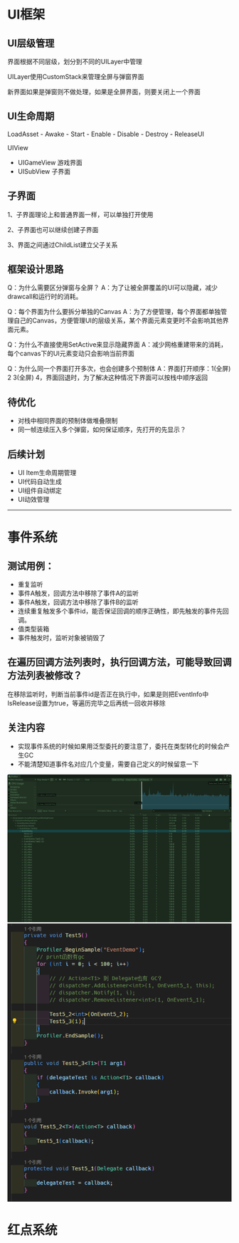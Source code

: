 # UI框架
## UI层级管理
界面根据不同层级，划分到不同的UILayer中管理

UILayer使用CustomStack来管理全屏与弹窗界面

新界面如果是弹窗则不做处理，如果是全屏界面，则要关闭上一个界面

## UI生命周期
LoadAsset - Awake - Start - Enable - Disable - Destroy - ReleaseUI

UIView
 - UIGameView 游戏界面
 - UISubView 子界面

## 子界面
1、子界面理论上和普通界面一样，可以单独打开使用

2、子界面也可以继续创建子界面

3、界面之间通过ChildList建立父子关系

## 框架设计思路
Q：为什么需要区分弹窗与全屏？
A：为了让被全屏覆盖的UI可以隐藏，减少drawcall和运行时的消耗。

Q：每个界面为什么要拆分单独的Canvas
A：为了方便管理，每个界面都单独管理自己的Canvas，方便管理UI的层级关系，某个界面元素变更时不会影响其他界面元素。

Q：为什么不直接使用SetActive来显示隐藏界面
A：减少网格重建带来的消耗，每个canvas下的UI元素变动只会影响当前界面

Q：为什么同一个界面打开多次，也会创建多个预制体
A：界面打开顺序：1(全屏) 2 3(全屏) 4，界面回退时，为了解决这种情况下界面可以按栈中顺序返回

## 待优化
- 对栈中相同界面的预制体做堆叠限制
- 同一帧连续压入多个弹窗，如何保证顺序，先打开的先显示？

## 后续计划
- UI Item生命周期管理
- UI代码自动生成
- UI组件自动绑定
- UI动效管理

---
# 事件系统

## 测试用例：
- 重复监听
- 事件A触发，回调方法中移除了事件A的监听
- 事件A触发，回调方法中移除了事件B的监听
- 连续重复触发多个事件id，能否保证回调的顺序正确性，即先触发的事件先回调。
- 值类型装箱
- 事件触发时，监听对象被销毁了

## 在遍历回调方法列表时，执行回调方法，可能导致回调方法列表被修改？
在移除监听时，判断当前事件id是否正在执行中，如果是则把EventInfo中IsRelease设置为true，等遍历完毕之后再统一回收并移除

## 关注内容
- 实现事件系统的时候如果用泛型委托的要注意了，委托在类型转化的时候会产生GC
- 不能清楚知道事件名对应几个变量，需要自己定义的时候留意一下

![输入图片说明](Assets\HaloFrame\Samples\Event\EventTips1.png)
![输入图片说明](Assets\HaloFrame\Samples\Event\EventTips2.png)

# 红点系统